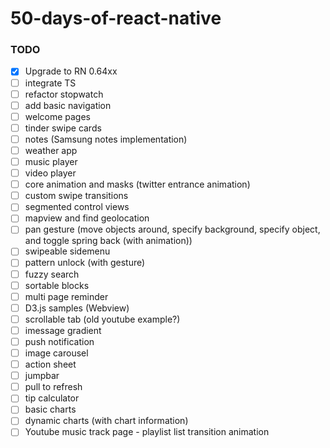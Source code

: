 # 50-days-of-react-native

### TODO

- [x] Upgrade to RN 0.64xx
- [ ] integrate TS
- [ ] refactor stopwatch
- [ ] add basic navigation
- [ ] welcome pages
- [ ] tinder swipe cards
- [ ] notes (Samsung notes implementation)
- [ ] weather app
- [ ] music player
- [ ] video player
- [ ] core animation and masks (twitter entrance animation)
- [ ] custom swipe transitions
- [ ] segmented control views
- [ ] mapview and find geolocation
- [ ] pan gesture (move objects around, specify background, specify object, and toggle spring back (with animation))
- [ ] swipeable sidemenu
- [ ] pattern unlock (with gesture)
- [ ] fuzzy search
- [ ] sortable blocks
- [ ] multi page reminder
- [ ] D3.js samples (Webview)
- [ ] scrollable tab (old youtube example?)
- [ ] imessage gradient
- [ ] push notification
- [ ] image carousel
- [ ] action sheet
- [ ] jumpbar
- [ ] pull to refresh
- [ ] tip calculator
- [ ] basic charts
- [ ] dynamic charts (with chart information)
- [ ] Youtube music track page - playlist list transition animation
